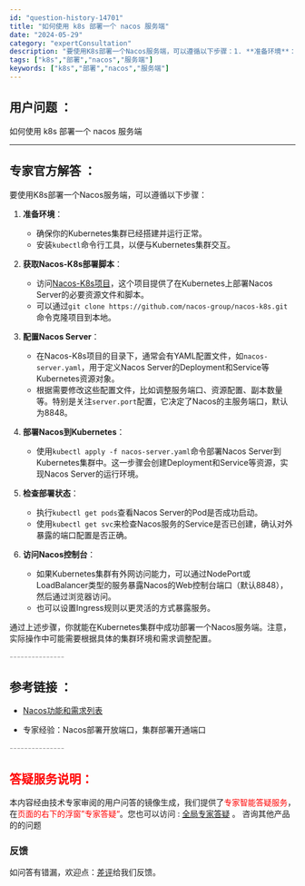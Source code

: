 ```yaml
---
id: "question-history-14701"
title: "如何使用 k8s 部署一个 nacos 服务端"
date: "2024-05-29"
category: "expertConsultation"
description: "要使用K8s部署一个Nacos服务端，可以遵循以下步骤：1. **准备环境**：   - 确保你的Kubernetes集群已经搭建并运行正常。   - 安装`kubectl`命令行工具，以便与Kubernetes集群交互。2. **获取Nacos-K8s部署脚本**：   - 访问[Nacos-K8"
tags: ["k8s","部署","nacos","服务端"]
keywords: ["k8s","部署","nacos","服务端"]
---
```


## 用户问题 ： 
 如何使用 k8s 部署一个 nacos 服务端  

---------------
## 专家官方解答 ：

要使用K8s部署一个Nacos服务端，可以遵循以下步骤：

1. **准备环境**：
   - 确保你的Kubernetes集群已经搭建并运行正常。
   - 安装`kubectl`命令行工具，以便与Kubernetes集群交互。

2. **获取Nacos-K8s部署脚本**：
   - 访问[Nacos-K8s项目](https://github.com/nacos-group/nacos-k8s)，这个项目提供了在Kubernetes上部署Nacos Server的必要资源文件和脚本。
   - 可以通过`git clone https://github.com/nacos-group/nacos-k8s.git`命令克隆项目到本地。

3. **配置Nacos Server**：
   - 在Nacos-K8s项目的目录下，通常会有YAML配置文件，如`nacos-server.yaml`，用于定义Nacos Server的Deployment和Service等Kubernetes资源对象。
   - 根据需要修改这些配置文件，比如调整服务端口、资源配置、副本数量等。特别是关注`server.port`配置，它决定了Nacos的主服务端口，默认为8848。

4. **部署Nacos到Kubernetes**：
   - 使用`kubectl apply -f nacos-server.yaml`命令部署Nacos Server到Kubernetes集群中。这一步骤会创建Deployment和Service等资源，实现Nacos Server的运行环境。
   
5. **检查部署状态**：
   - 执行`kubectl get pods`查看Nacos Server的Pod是否成功启动。
   - 使用`kubectl get svc`来检查Nacos服务的Service是否已创建，确认对外暴露的端口配置是否正确。

6. **访问Nacos控制台**：
   - 如果Kubernetes集群有外网访问能力，可以通过NodePort或LoadBalancer类型的服务暴露Nacos的Web控制台端口（默认8848），然后通过浏览器访问。
   - 也可以设置Ingress规则以更灵活的方式暴露服务。

通过上述步骤，你就能在Kubernetes集群中成功部署一个Nacos服务端。注意，实际操作中可能需要根据具体的集群环境和需求调整配置。


<font color="#949494">---------------</font> 


## 参考链接 ：

* [Nacos功能和需求列表](https://nacos.io/docs/latest/archive/feature-list)
 
 * 专家经验：Nacos部署开放端口，集群部署开通端口 


 <font color="#949494">---------------</font> 
 


## <font color="#FF0000">答疑服务说明：</font> 

本内容经由技术专家审阅的用户问答的镜像生成，我们提供了<font color="#FF0000">专家智能答疑服务</font>，在<font color="#FF0000">页面的右下的浮窗”专家答疑“</font>。您也可以访问 : [全局专家答疑](https://answer.opensource.alibaba.com/docs/intro) 。 咨询其他产品的的问题

### 反馈
如问答有错漏，欢迎点：[差评](https://ai.nacos.io/user/feedbackByEnhancerGradePOJOID?enhancerGradePOJOId=14722)给我们反馈。

